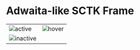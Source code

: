 # Adwaita-like SCTK Frame

|   |   |
|---|---|
|![active](https://i.imgur.com/WdO8e0i.png)|![hover](https://i.imgur.com/TkUq2WF.png)|
![inactive](https://i.imgur.com/MTFdSjK.png)|